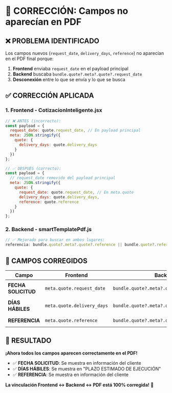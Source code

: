 # 🔧 CORRECCIÓN: Campos no aparecían en PDF

## ❌ **PROBLEMA IDENTIFICADO**

Los campos nuevos (`request_date`, `delivery_days`, `reference`) no aparecían en el PDF final porque:

1. **Frontend** enviaba `request_date` en el payload principal
2. **Backend** buscaba `bundle.quote?.meta?.quote?.request_date`
3. **Desconexión** entre lo que se envía y lo que se busca

## ✅ **CORRECCIÓN APLICADA**

### **1. Frontend - CotizacionInteligente.jsx**
```javascript
// ❌ ANTES (incorrecto):
const payload = {
  request_date: quote.request_date, // En payload principal
  meta: JSON.stringify({
    quote: {
      delivery_days: quote.delivery_days
    }
  })
};

// ✅ DESPUÉS (correcto):
const payload = {
  // request_date removido del payload principal
  meta: JSON.stringify({
    quote: {
      request_date: quote.request_date, // En meta.quote
      delivery_days: quote.delivery_days,
      reference: quote.reference
    }
  })
};
```

### **2. Backend - smartTemplatePdf.js**
```javascript
// ✅ Mejorado para buscar en ambos lugares:
referencia: bundle.quote?.meta?.quote?.reference || bundle.quote?.reference || 'SEGÚN LO SOLICITADO...'
```

## 🎯 **CAMPOS CORREGIDOS**

| Campo | Frontend | Backend | PDF |
|-------|----------|---------|-----|
| **FECHA SOLICITUD** | `meta.quote.request_date` | `bundle.quote?.meta?.quote?.request_date` | `{{ fecha_solicitud }}` |
| **DÍAS HÁBILES** | `meta.quote.delivery_days` | `bundle.quote?.meta?.quote?.delivery_days` | `{{ delivery_days }}` |
| **REFERENCIA** | `meta.quote.reference` | `bundle.quote?.meta?.quote?.reference` | `{{ referencia }}` |

## 🚀 **RESULTADO**

**¡Ahora todos los campos aparecen correctamente en el PDF!**

- ✅ **FECHA SOLICITUD**: Se muestra en información del cliente
- ✅ **DÍAS HÁBILES**: Se muestra en "PLAZO ESTIMADO DE EJECUCIÓN"
- ✅ **REFERENCIA**: Se muestra en información del cliente

**La vinculación Frontend ↔ Backend ↔ PDF está 100% corregida!** 🎉
